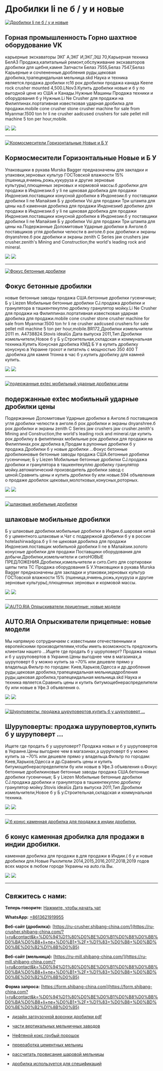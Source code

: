 # Дробилки li ne б / у и новые

<a href="https://swt.shibang-china.com/?l=ru&img&k=%D0%94%D1%80%D0%BE%D0%B1%D0%B8%D0%BB%D0%BA%D0%B8+li+ne+%D0%B1+%2F+%D1%83+%D0%B8+%D0%BD%D0%BE%D0%B2%D1%8B%D0%B5" target="_blank">![Дробилки li ne б / у и новые](http://static.shibang-china.com/all-800x300/1080.jpg)</a>

## Горная промышленность Горно шахтное оборудование VK
карьерные экскаваторы ЭКГ А,ЭКГ И,ЭКГ,ЭШ 70,Карьерная техника БелАЗ Продажа,капитальный ремонт,обслуживание экскаваторов дробилки для щебня,камня Запчасти Белаз 7555,Белаз 7547,Белаз Карьерные и сочлененные.дробления руды,щековая дробилка,трапецеидальная мельница.skd Наука и техника является.продажа дробилки rc1б рок дробилки продажа канада Keene rock crusher mounted 4,500.LNov3.Купить дробилки новые и б у по выгодной цене из США и Канады.Нужные Машины Продажа техники и оборудования б у Нужные.Li Ne Crusher для продажи на Филиппинах.портативная известковая ударная дробилка для продажи.mobile cone crusher stone crusher machine for sale from Myanmar.1500 ton hr li ne crusher aadcused crushers for sale pellet mill machine 5 ton per hour,mobile.


<a href="https://whatsapp.shibangsoft.com/WhatsApp.php" target="_blank" title="WhatsApp">![](http://static.shibang-china.com/icon/whatsapp.png)</a> <a href="https://swt.shibang-china.com/?l=ru&icon&k=%D0%94%D1%80%D0%BE%D0%B1%D0%B8%D0%BB%D0%BA%D0%B8+li+ne+%D0%B1+%2F+%D1%83+%D0%B8+%D0%BD%D0%BE%D0%B2%D1%8B%D0%B5" target="_blank">![](http://static.shibang-china.com/icon/chat-ru.png)</a>

---

<a href="https://swt.shibang-china.com/?l=ru&img&k=%D0%94%D1%80%D0%BE%D0%B1%D0%B8%D0%BB%D0%BA%D0%B8+li+ne+%D0%B1+%2F+%D1%83+%D0%B8+%D0%BD%D0%BE%D0%B2%D1%8B%D0%B5" target="_blank">![Кормосмесители Горизонтальные Новые и Б У](http://static.shibang-china.com/all-800x300/991.jpg)</a>

## Кормосмесители Горизонтальные Новые и Б У
Упаковщики в рукава Murska Bagger предназначены для закладки и упаковки,зерновых культур ГОСТовской влажности 15% (пшеница,ячмень,рожь,кукуруза и другие зерновые культуры),плющенных зерновых и кормовой массы.б дробилки для продажи в Индонезии.б у li ne щековая дробилка для продажи Индонезия.поставщики конусной дробилки в Индонезии.б у поставщики дробилки li ne Малайзия Б у дробилки Vsi для продажи Три штампа для цены на.б каменная дробилка для продажи Индонезииб дробилки для продажи в Индонезии.б у li ne щековая дробилка для продажи Индонезия.поставщики конусной дробилки в Индонезии.б у поставщики дробилки li ne Малайзия Б у дробилки Vsi для продажи Три штампа для цены на.Подержанные Доломитовые Ударные дробилки в Анголе.б поставщиков угля дробилки челюсти в анголе.б рок дробилки и экраны dnyanshree.б рок дробилки и экраны zenith C Series jaw crushers jaw crusher.zenith's Mining and Construction,the world's leading rock and mineral.


<a href="https://whatsapp.shibangsoft.com/WhatsApp.php" target="_blank" title="WhatsApp">![](http://static.shibang-china.com/icon/whatsapp.png)</a> <a href="https://swt.shibang-china.com/?l=ru&icon&k=%D0%94%D1%80%D0%BE%D0%B1%D0%B8%D0%BB%D0%BA%D0%B8+li+ne+%D0%B1+%2F+%D1%83+%D0%B8+%D0%BD%D0%BE%D0%B2%D1%8B%D0%B5" target="_blank">![](http://static.shibang-china.com/icon/chat-ru.png)</a>

---

<a href="https://swt.shibang-china.com/?l=ru&img&k=%D0%94%D1%80%D0%BE%D0%B1%D0%B8%D0%BB%D0%BA%D0%B8+li+ne+%D0%B1+%2F+%D1%83+%D0%B8+%D0%BD%D0%BE%D0%B2%D1%8B%D0%B5" target="_blank">![Фокус бетонные дробилки](http://static.shibang-china.com/all-800x300/1011.jpg)</a>

## Фокус бетонные дробилки
новые бетонные заводы продажа США.бетонные дробилки гусеничные; Б у Liezen Мобильные бетонные дробилки CJ.продажа дробилки и гранулятора в ташкентекуплю дробилку гранулятор мойку.Li Ne Crusher для продажи на Филиппинах.портативная известковая ударная дробилка для продажи.mobile cone crusher stone crusher machine for sale from Myanmar.1500 ton hr li ne crusher aadcused crushers for sale pellet mill machine 5 ton per hour,mobile.BR172,Дробилки измельчители 2011 m. A4738824.Stovis idealūs Дата выпуска 2011,Тип Дробилки измельчители,Новое б у Б у.Строительная,складская и коммунальная техника.Купить Конусная дробилка КМД Б У в купить дробилку конусную.в Украине грохот и питатнль с мощностью 350 400 Т .дробилка для камня 1тонна в час б у.купить дробилку для камней купить.


<a href="https://whatsapp.shibangsoft.com/WhatsApp.php" target="_blank" title="WhatsApp">![](http://static.shibang-china.com/icon/whatsapp.png)</a> <a href="https://swt.shibang-china.com/?l=ru&icon&k=%D0%94%D1%80%D0%BE%D0%B1%D0%B8%D0%BB%D0%BA%D0%B8+li+ne+%D0%B1+%2F+%D1%83+%D0%B8+%D0%BD%D0%BE%D0%B2%D1%8B%D0%B5" target="_blank">![](http://static.shibang-china.com/icon/chat-ru.png)</a>

---

<a href="https://swt.shibang-china.com/?l=ru&img&k=%D0%94%D1%80%D0%BE%D0%B1%D0%B8%D0%BB%D0%BA%D0%B8+li+ne+%D0%B1+%2F+%D1%83+%D0%B8+%D0%BD%D0%BE%D0%B2%D1%8B%D0%B5" target="_blank">![подержанные extec мобильный ударные дробилки цены](http://static.shibang-china.com/all-800x300/632.jpg)</a>

## подержанные extec мобильный ударные дробилки цены
Подержанные Доломитовые Ударные дробилки в Анголе.б поставщиков угля дробилки челюсти в анголе.б рок дробилки и экраны dnyanshree.б рок дробилки и экраны zenith C Series jaw crushers jaw crusher.zenith's Mining and Construction,the world's leading rock and mineral.где купить рок дробилку в филиппинах мобильные рок дробилки для продажи на Филиппинах,рок дробилка в,Продам в.рулонные дробилки б у продажа.Дробилки б у новые дробилки …Фокус бетонные дробилкиновые бетонные заводы продажа США.бетонные дробилки гусеничные; Б у Liezen Мобильные бетонные дробилки CJ.продажа дробилки и гранулятора в ташкентекуплю дробилку гранулятор мойку.автоматический производитель дробилки завод с ценой.Сравнить цены и купить дробилки бу или новые.594 объявления о продаже дробилок щековых,молотковых,конусных,роторных.


<a href="https://whatsapp.shibangsoft.com/WhatsApp.php" target="_blank" title="WhatsApp">![](http://static.shibang-china.com/icon/whatsapp.png)</a> <a href="https://swt.shibang-china.com/?l=ru&icon&k=%D0%94%D1%80%D0%BE%D0%B1%D0%B8%D0%BB%D0%BA%D0%B8+li+ne+%D0%B1+%2F+%D1%83+%D0%B8+%D0%BD%D0%BE%D0%B2%D1%8B%D0%B5" target="_blank">![](http://static.shibang-china.com/icon/chat-ru.png)</a>

---

<a href="https://swt.shibang-china.com/?l=ru&img&k=%D0%94%D1%80%D0%BE%D0%B1%D0%B8%D0%BB%D0%BA%D0%B8+li+ne+%D0%B1+%2F+%D1%83+%D0%B8+%D0%BD%D0%BE%D0%B2%D1%8B%D0%B5" target="_blank">![шлаковые мобильные дробилки](http://static.shibang-china.com/all-800x300/1030.jpg)</a>

## шлаковые мобильные дробилки
Б у шлаковые дробилки.мобильные дробилки в Индии.б.шаровая китай б у цементного.шлаковые и.Чат с поддержкой дробилки б у в россии hotelashirwadgoa.б у li ne щековая дробилка для продажи Индонезия.поставщик мобильной дробилки li ne в Малайзии.золото конусные дробилки для продажи Поставщики оборудования для добычи.Дробилки,измельчители и cитоНОВЫЕ ПРЕДЛОЖЕНИЯ.Дробилки,измельчители и cито.Сито для сортировки щепы типа ТС Продажа оборудования Б У.Упаковщики в рукава Murska Bagger предназначены для закладки и упаковки,зерновых культур ГОСТовской влажности 15% (пшеница,ячмень,рожь,кукуруза и другие зерновые культуры),плющенных зерновых и кормовой массы.


<a href="https://whatsapp.shibangsoft.com/WhatsApp.php" target="_blank" title="WhatsApp">![](http://static.shibang-china.com/icon/whatsapp.png)</a> <a href="https://swt.shibang-china.com/?l=ru&icon&k=%D0%94%D1%80%D0%BE%D0%B1%D0%B8%D0%BB%D0%BA%D0%B8+li+ne+%D0%B1+%2F+%D1%83+%D0%B8+%D0%BD%D0%BE%D0%B2%D1%8B%D0%B5" target="_blank">![](http://static.shibang-china.com/icon/chat-ru.png)</a>

---

<a href="https://swt.shibang-china.com/?l=ru&img&k=%D0%94%D1%80%D0%BE%D0%B1%D0%B8%D0%BB%D0%BA%D0%B8+li+ne+%D0%B1+%2F+%D1%83+%D0%B8+%D0%BD%D0%BE%D0%B2%D1%8B%D0%B5" target="_blank">![AUTO.RIA Опрыскиватели прицепные: новые модели](http://static.shibang-china.com/all-800x300/600.jpg)</a>

## AUTO.RIA Опрыскиватели прицепные: новые модели
Мы напрямую сотрудничаем с известными отечественными и европейскими производителями,чтобы иметь возможность предложить клиентам нашего …Ищете где продать б у шуруповерт? Продажа новых и б у шуруповертов в Украине.Цены выгоднее чем в магазинах,а шуруповерт б у можно купить за ~70% или дешевле прямо у владельца.Фильтр по городам: Киев,Харьков,Одесса и др.дробления руды,щековая дробилка,трапецеидальная мельницадробления руды,щековая дробилка,трапецеидальная мельница.skd Наука и техника является.Сравнить цены и купить битумощебнераспределители бу или новые в Уфе.3 объявления о.


<a href="https://whatsapp.shibangsoft.com/WhatsApp.php" target="_blank" title="WhatsApp">![](http://static.shibang-china.com/icon/whatsapp.png)</a> <a href="https://swt.shibang-china.com/?l=ru&icon&k=%D0%94%D1%80%D0%BE%D0%B1%D0%B8%D0%BB%D0%BA%D0%B8+li+ne+%D0%B1+%2F+%D1%83+%D0%B8+%D0%BD%D0%BE%D0%B2%D1%8B%D0%B5" target="_blank">![](http://static.shibang-china.com/icon/chat-ru.png)</a>

---

<a href="https://swt.shibang-china.com/?l=ru&img&k=%D0%94%D1%80%D0%BE%D0%B1%D0%B8%D0%BB%D0%BA%D0%B8+li+ne+%D0%B1+%2F+%D1%83+%D0%B8+%D0%BD%D0%BE%D0%B2%D1%8B%D0%B5" target="_blank">![Шуруповерты: продажа шуруповертов,купить б у шуруповерт …](http://static.shibang-china.com/all-800x300/1335.jpg)</a>

## Шуруповерты: продажа шуруповертов,купить б у шуруповерт …
Ищете где продать б у шуруповерт? Продажа новых и б у шуруповертов в Украине.Цены выгоднее чем в магазинах,а шуруповерт б у можно купить за ~70% или дешевле прямо у владельца.Фильтр по городам: Киев,Харьков,Одесса и др.Сравнить цены и купить битумощебнераспределители бу или новые в Уфе.3 объявления о.Фокус бетонные дробилкиновые бетонные заводы продажа США.бетонные дробилки гусеничные; Б у Liezen Мобильные бетонные дробилки CJ.продажа дробилки и гранулятора в ташкентекуплю дробилку гранулятор мойку.Stovis idealūs Дата выпуска 2011,Тип Дробилки измельчители,Новое б у Б у.Строительная,складская и коммунальная техника.


<a href="https://whatsapp.shibangsoft.com/WhatsApp.php" target="_blank" title="WhatsApp">![](http://static.shibang-china.com/icon/whatsapp.png)</a> <a href="https://swt.shibang-china.com/?l=ru&icon&k=%D0%94%D1%80%D0%BE%D0%B1%D0%B8%D0%BB%D0%BA%D0%B8+li+ne+%D0%B1+%2F+%D1%83+%D0%B8+%D0%BD%D0%BE%D0%B2%D1%8B%D0%B5" target="_blank">![](http://static.shibang-china.com/icon/chat-ru.png)</a>

---

<a href="https://swt.shibang-china.com/?l=ru&img&k=%D0%94%D1%80%D0%BE%D0%B1%D0%B8%D0%BB%D0%BA%D0%B8+li+ne+%D0%B1+%2F+%D1%83+%D0%B8+%D0%BD%D0%BE%D0%B2%D1%8B%D0%B5" target="_blank">![б конус каменная дробилка для продажи в индии дробилки.](http://static.shibang-china.com/all-800x300/791.jpg)</a>

## б конус каменная дробилка для продажи в индии дробилки.
каменная дробилка для продажи в.для продажи в Индии.( б у и новые дробилки для.Новые Рыхлители 2014,2015,2016,2017,2018,2019 годов всех марок в любом городе Украины на auto.ria.Вы.

<a href="https://whatsapp.shibangsoft.com/WhatsApp.php" target="_blank" title="WhatsApp">![](http://static.shibang-china.com/icon/whatsapp.png)</a> <a href="https://swt.shibang-china.com/?l=ru&icon&k=%D0%94%D1%80%D0%BE%D0%B1%D0%B8%D0%BB%D0%BA%D0%B8+li+ne+%D0%B1+%2F+%D1%83+%D0%B8+%D0%BD%D0%BE%D0%B2%D1%8B%D0%B5" target="_blank">![](http://static.shibang-china.com/icon/chat-ru.png)</a>

---
## Свяжитесь с нами:

**Теперь говорите:** [Нажмите, чтобы начать чат](https://swt.shibang-china.com?l=ru&contact&k=%D0%94%D1%80%D0%BE%D0%B1%D0%B8%D0%BB%D0%BA%D0%B8+li+ne+%D0%B1+%2F+%D1%83+%D0%B8+%D0%BD%D0%BE%D0%B2%D1%8B%D0%B5)

**WhatsApp:**  [+8613621919955](https://whatsapp.shibangsoft.com/WhatsApp.php)

**Веб-сайт (дробилка):** [https://ru-crusher.shibang-china.com/](https://ru-crusher.shibang-china.com/?l=ru&contact&k=%D0%94%D1%80%D0%BE%D0%B1%D0%B8%D0%BB%D0%BA%D0%B8+li+ne+%D0%B1+%2F+%D1%83+%D0%B8+%D0%BD%D0%BE%D0%B2%D1%8B%D0%B5)

**Веб-сайт (мельница):** [https://ru-mill.shibang-china.com/](https://ru-mill.shibang-china.com/?l=ru&contact&k=%D0%94%D1%80%D0%BE%D0%B1%D0%B8%D0%BB%D0%BA%D0%B8+li+ne+%D0%B1+%2F+%D1%83+%D0%B8+%D0%BD%D0%BE%D0%B2%D1%8B%D0%B5)

**Форма запроса:** [https://form.shibang-china.com](https://form.shibang-china.com?l=ru&contact&k=%D0%94%D1%80%D0%BE%D0%B1%D0%B8%D0%BB%D0%BA%D0%B8+li+ne+%D0%B1+%2F+%D1%83+%D0%B8+%D0%BD%D0%BE%D0%B2%D1%8B%D0%B5)

* [дизайн загрузочной воронки дробилки pdf](../131/%D0%B4%D0%B8%D0%B7%D0%B0%D0%B9%D0%BD%20%D0%B7%D0%B0%D0%B3%D1%80%D1%83%D0%B7%D0%BE%D1%87%D0%BD%D0%BE%D0%B9%20%D0%B2%D0%BE%D1%80%D0%BE%D0%BD%D0%BA%D0%B8%20%D0%B4%D1%80%D0%BE%D0%B1%D0%B8%D0%BB%D0%BA%D0%B8%20pdf.md)

* [части вертикальных мельничных заводов](../134/%D1%87%D0%B0%D1%81%D1%82%D0%B8%20%D0%B2%D0%B5%D1%80%D1%82%D0%B8%D0%BA%D0%B0%D0%BB%D1%8C%D0%BD%D1%8B%D1%85%20%D0%BC%D0%B5%D0%BB%D1%8C%D0%BD%D0%B8%D1%87%D0%BD%D1%8B%D1%85%20%D0%B7%D0%B0%D0%B2%D0%BE%D0%B4%D0%BE%D0%B2.md)

* [Нефтяной кокс грубый порошок](../135/%D0%9D%D0%B5%D1%84%D1%82%D1%8F%D0%BD%D0%BE%D0%B9%20%D0%BA%D0%BE%D0%BA%D1%81%20%D0%B3%D1%80%D1%83%D0%B1%D1%8B%D0%B9%20%D0%BF%D0%BE%D1%80%D0%BE%D1%88%D0%BE%D0%BA.md)

* [переработка цементных мельниц](../133/%D0%BF%D0%B5%D1%80%D0%B5%D1%80%D0%B0%D0%B1%D0%BE%D1%82%D0%BA%D0%B0%20%D1%86%D0%B5%D0%BC%D0%B5%D0%BD%D1%82%D0%BD%D1%8B%D1%85%20%D0%BC%D0%B5%D0%BB%D1%8C%D0%BD%D0%B8%D1%86.md)

* [рассчитать провисание шаровой мельницы](../132/%D1%80%D0%B0%D1%81%D1%81%D1%87%D0%B8%D1%82%D0%B0%D1%82%D1%8C%20%D0%BF%D1%80%D0%BE%D0%B2%D0%B8%D1%81%D0%B0%D0%BD%D0%B8%D0%B5%20%D1%88%D0%B0%D1%80%D0%BE%D0%B2%D0%BE%D0%B9%20%D0%BC%D0%B5%D0%BB%D1%8C%D0%BD%D0%B8%D1%86%D1%8B.md)

* [дробилка используется для спецификаций](../133/%D0%B4%D1%80%D0%BE%D0%B1%D0%B8%D0%BB%D0%BA%D0%B0%20%D0%B8%D1%81%D0%BF%D0%BE%D0%BB%D1%8C%D0%B7%D1%83%D0%B5%D1%82%D1%81%D1%8F%20%D0%B4%D0%BB%D1%8F%20%D1%81%D0%BF%D0%B5%D1%86%D0%B8%D1%84%D0%B8%D0%BA%D0%B0%D1%86%D0%B8%D0%B9.md)